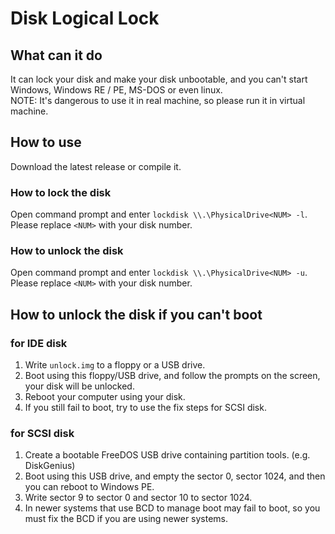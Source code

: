 # Disk Logical Lock

## What can it do
It can lock your disk and make your disk unbootable, and you can't start Windows, Windows RE / PE, MS-DOS or even linux. \
NOTE: It's dangerous to use it in real machine, so please run it in virtual machine.

## How to use
Download the latest release or compile it.

### How to lock the disk
Open command prompt and enter `lockdisk \\.\PhysicalDrive<NUM> -l`.
Please replace `<NUM>` with your disk number.

### How to unlock the disk
Open command prompt and enter `lockdisk \\.\PhysicalDrive<NUM> -u`.
Please replace `<NUM>` with your disk number.

## How to unlock the disk if you can't boot
### for IDE disk
1. Write `unlock.img` to a floppy or a USB drive.
2. Boot using this floppy/USB drive, and follow the prompts on the screen, your disk will be unlocked.
3. Reboot your computer using your disk.
4. If you still fail to boot, try to use the fix steps for SCSI disk.
### for SCSI disk
1. Create a bootable FreeDOS USB drive containing partition tools. (e.g. DiskGenius)
2. Boot using this USB drive, and empty the sector 0, sector 1024, and then you can reboot to Windows PE.
3. Write sector 9 to sector 0 and sector 10 to sector 1024.
4. In newer systems that use BCD to manage boot may fail to boot, so you must fix the BCD if you are using newer systems.
